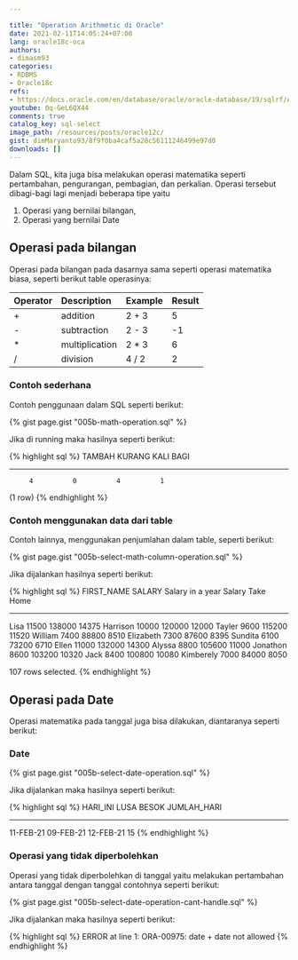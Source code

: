 ```yaml
---

title: "Operation Arithmetic di Oracle"
date: 2021-02-11T14:05:24+07:00
lang: oracle18c-oca
authors:
- dimasm93
categories:
- RDBMS
- Oracle18c
refs: 
- https://docs.oracle.com/en/database/oracle/oracle-database/19/sqlrf/Arithmetic-Operators.html#GUID-46CD9FD8-FC94-44BA-AA62-30A16063EAAE
youtube: 0q-GeL6QX44
comments: true
catalog_key: sql-select
image_path: /resources/posts/oracle12c/
gist: dimMaryanto93/8f9f0ba4caf5a28c56111246499e97d0
downloads: []
---
```


Dalam SQL, kita juga bisa melakukan operasi matematika seperti pertambahan, pengurangan, pembagian, dan perkalian. Operasi tersebut dibagi-bagi lagi menjadi beberapa tipe yaitu

1. Operasi yang bernilai bilangan,
2. Operasi yang bernilai Date

<!--more-->

## Operasi pada bilangan

Operasi pada bilangan pada dasarnya sama seperti operasi matematika biasa, seperti berikut table operasinya:

| Operator 	|   Description     |	Example     |	Result  |
| :------- 	|   :----------     |	:------     |	:-----  |
| + 	    |   addition 	    | 2 + 3         |        5  |
| - 	    |   subtraction 	| 2 - 3         |        -1 |
| * 	    |   multiplication 	| 2 * 3         |        6  |
| / 	    |   division        | 4 / 2         |        2  |

### Contoh sederhana

Contoh penggunaan dalam SQL seperti berikut:

{% gist page.gist "005b-math-operation.sql" %}

Jika di running maka hasilnya seperti berikut:

{% highlight sql %}
    TAMBAH     KURANG       KALI       BAGI
---------- ---------- ---------- ----------
         4          0          4          1
(1 row)
{% endhighlight %}

### Contoh menggunakan data dari table

Contoh lainnya, menggunakan penjumlahan dalam table, seperti berikut:

{% gist page.gist "005b-select-math-column-operation.sql" %}

Jika dijalankan hasilnya seperti berikut:

{% highlight sql %}
FIRST_NAME               SALARY Salary in a year Salary Take Home
-------------------- ---------- ---------------- ----------------
Lisa                      11500           138000            14375
Harrison                  10000           120000            12000
Tayler                     9600           115200            11520
William                    7400            88800             8510
Elizabeth                  7300            87600             8395
Sundita                    6100            73200             6710
Ellen                     11000           132000            14300
Alyssa                     8800           105600            11000
Jonathon                   8600           103200            10320
Jack                       8400           100800            10080
Kimberely                  7000            84000             8050

107 rows selected.
{% endhighlight %}

## Operasi pada Date

Operasi matematika pada tanggal juga bisa dilakukan, diantaranya seperti berikut:

### Date

{% gist page.gist "005b-select-date-operation.sql" %}

Jika dijalankan maka hasilnya seperti berikut:

{% highlight sql %}
HARI_INI  LUSA      BESOK     JUMLAH_HARI
--------- --------- --------- -----------
11-FEB-21 09-FEB-21 12-FEB-21          15
{% endhighlight %}

### Operasi yang tidak diperbolehkan

Operasi yang tidak diperbolehkan di tanggal yaitu melakukan pertambahan antara tanggal dengan tanggal contohnya seperti berikut:

{% gist page.gist "005b-select-date-operation-cant-handle.sql" %}

Jika dijalankan maka hasilnya seperti berikut:

{% highlight sql %}
ERROR at line 1:
ORA-00975: date + date not allowed
{% endhighlight %}

